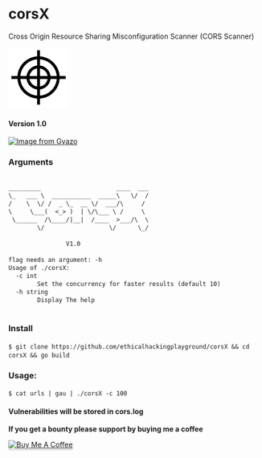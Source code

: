 # corsX
Cross Origin Resource Sharing Misconfiguration Scanner (CORS Scanner)

<p align="left">
  <img width="120" height="120" src="cors.png">
</p>

#### Version 1.0

[![Image from Gyazo](https://i.gyazo.com/a81f6c432ccc4068827bd7fb3ae1560c.gif)](https://gyazo.com/a81f6c432ccc4068827bd7fb3ae1560c)

### Arguments
```

_________                     ____  ___
\_   ___ \  ___________  _____\   \/  /
/    \  \/ /  _ \_  __ \/  ___/\     /
\     \___(  <_> )  | \/\___ \ /     \
 \______  /\____/|__|  /____  >___/\  \
        \/                  \/      \_/

                V1.0

flag needs an argument: -h
Usage of ./corsX:
  -c int
        Set the concurrency for faster results (default 10)
  -h string
        Display The help
        
```


### Install

`$ git clone https://github.com/ethicalhackingplayground/corsX && cd corsX && go build`



### Usage:

`$ cat urls | gau | ./corsX -c 100`

#### Vulnerabilities will be stored in cors.log


**If you get a bounty please support by buying me a coffee**

<a href="https://www.buymeacoffee.com/krypt0mux" target="_blank"><img src="https://www.buymeacoffee.com/assets/img/custom_images/orange_img.png" alt="Buy Me A Coffee" style="height: 41px !important;width: 174px !important;box-shadow: 0px 3px 2px 0px rgba(190, 190, 190, 0.5) !important;-webkit-box-shadow: 0px 3px 2px 0px rgba(190, 190, 190, 0.5) !important;" ></a>

